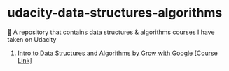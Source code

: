 # udacity-data-structures-algorithms
:dart: A repository that contains data structures &amp; algorithms courses I have taken on Udacity

1. [Intro to Data Structures and Algorithms by Grow with Google](https://github.com/dylan-kuo/udacity-data-structures-algorithms/tree/master/Intro%20to%20Data%20Structures%20and%20Algorithms) [[Course Link]](https://www.udacity.com/course/data-structures-and-algorithms-in-python--ud513)

